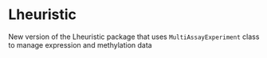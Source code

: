# Lheuristic
New version of the Lheuristic package that uses `MultiAssayExperiment` class to manage expression and methylation data
